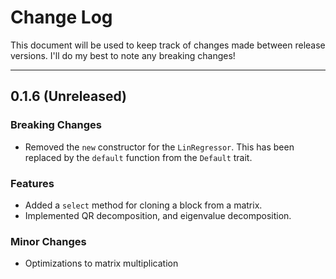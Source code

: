# Change Log

This document will be used to keep track of changes made between release versions. I'll do my best to note any breaking changes!

---

## 0.1.6 (Unreleased)

### Breaking Changes

- Removed the `new` constructor for the `LinRegressor`. This has been replaced by the `default` function from the `Default` trait.

### Features

- Added a `select` method for cloning a block from a matrix.
- Implemented QR decomposition, and eigenvalue decomposition.

### Minor Changes

- Optimizations to matrix multiplication